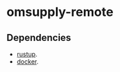 # omsupply-remote

## Dependencies

- [rustup](https://rustup.rs).
- [docker](https://docs.docker.com/get-docker/).